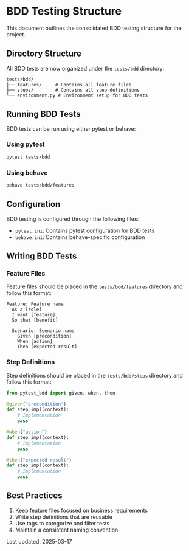 # BDD Testing Structure

This document outlines the consolidated BDD testing structure for the project.

## Directory Structure

All BDD tests are now organized under the `tests/bdd` directory:

```
tests/bdd/
├── features/     # Contains all feature files
├── steps/        # Contains all step definitions
└── environment.py # Environment setup for BDD tests
```

## Running BDD Tests

BDD tests can be run using either pytest or behave:

### Using pytest

```bash
pytest tests/bdd
```

### Using behave

```bash
behave tests/bdd/features
```

## Configuration

BDD testing is configured through the following files:

- `pytest.ini`: Contains pytest configuration for BDD tests
- `behave.ini`: Contains behave-specific configuration

## Writing BDD Tests

### Feature Files

Feature files should be placed in the `tests/bdd/features` directory and follow this format:

```gherkin
Feature: Feature name
  As a [role]
  I want [feature]
  So that [benefit]

  Scenario: Scenario name
    Given [precondition]
    When [action]
    Then [expected result]
```

### Step Definitions

Step definitions should be placed in the `tests/bdd/steps` directory and follow this format:

```python
from pytest_bdd import given, when, then

@given("precondition")
def step_impl(context):
    # Implementation
    pass

@when("action")
def step_impl(context):
    # Implementation
    pass

@then("expected result")
def step_impl(context):
    # Implementation
    pass
```

## Best Practices

1. Keep feature files focused on business requirements
2. Write step definitions that are reusable
3. Use tags to categorize and filter tests
4. Maintain a consistent naming convention

Last updated: 2025-03-17
